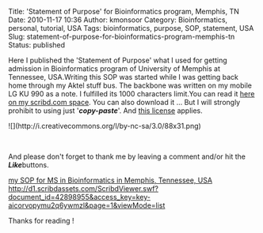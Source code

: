 Title: 'Statement of Purpose' for Bioinformatics program, Memphis, TN
Date: 2010-11-17 10:36
Author: kmonsoor
Category: Bioinformatics, personal, tutorial, USA
Tags: bioinformatics, purpose, SOP, statement, USA
Slug: statement-of-purpose-for-bioinformatics-program-memphis-tn
Status: published

<div style="text-align:left;" dir="ltr">

Here I published the 'Statement of Purpose' what I used for getting
admission in Bioinformatics program of University of Memphis at
Tennessee, USA.Writing this SOP was started while I was getting back
home through my Aktel stuff bus. The backbone was written on my mobile
LG KU 990 as a note. I fulfilled its 1000 characters limit.You can read
it [here on my scribd.com space](http://www.scribd.com/doc/42898955).
You can also download it ... But I will strongly prohibit to using just
'***copy-paste***'. And [this
license](http://kmonsoor.wordpress.com/2012/04/26/my-blog-license/ "License of my blog posts: creative commons NonCommercial-ShareAlike")
applies.
</p>
![](http://i.creativecommons.org/l/by-nc-sa/3.0/88x31.png)

 

And please don't forget to thank me by leaving a comment and/or hit the
***Like***buttons.

[my SOP for MS in Bioinformatics in Memphis, Tennessee,
USA](http://www.scribd.com/doc/42898955/my-SOP-for-MS-in-Bioinformatics-in-Memphis-Tennessee-USA "View my SOP for MS in Bioinformatics in Memphis, Tennessee, USA on Scribd")
<http://d1.scribdassets.com/ScribdViewer.swf?document_id=42898955&access_key=key-aicorvopymu2q6ywmzl&page=1&viewMode=list>

Thanks for reading !

</div>

<div class="blogger-post-footer">

<img alt width="1" height="1"></img>

</div>
